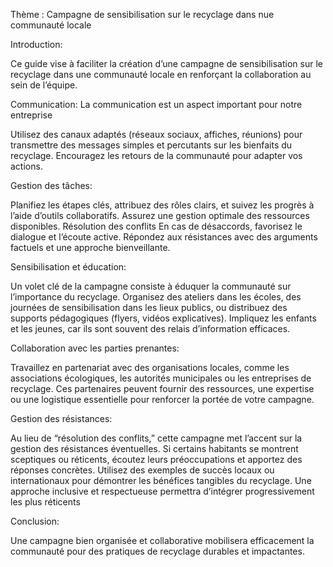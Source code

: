 Thème : Campagne de sensibilisation sur le recyclage dans nue communauté locale 
 
Introduction:

Ce guide vise à faciliter la création d’une campagne de sensibilisation sur le recyclage dans une communauté locale en renforçant la collaboration au sein de l’équipe.

Communication:
La communication est un aspect important pour notre entreprise

Utilisez des canaux adaptés (réseaux sociaux, affiches, réunions) pour transmettre des messages simples et percutants sur les bienfaits du recyclage. Encouragez les retours de la communauté pour adapter vos actions.

Gestion des tâches:

Planifiez les étapes clés, attribuez des rôles clairs, et suivez les progrès à l’aide d’outils collaboratifs. Assurez une gestion optimale des ressources disponibles.
Résolution des conflits
En cas de désaccords, favorisez le dialogue et l’écoute active. Répondez aux résistances avec des arguments factuels et une approche bienveillante.

Sensibilisation et éducation:

Un volet clé de la campagne consiste à éduquer la communauté sur l’importance du recyclage. Organisez des ateliers dans les écoles, des journées de sensibilisation dans les lieux publics, ou distribuez des supports pédagogiques (flyers, vidéos explicatives). Impliquez les enfants et les jeunes, car ils sont souvent des relais d’information efficaces.

Collaboration avec les parties prenantes:

Travaillez en partenariat avec des organisations locales, comme les associations écologiques, les autorités municipales ou les entreprises de recyclage. Ces partenaires peuvent fournir des ressources, une expertise ou une logistique essentielle pour renforcer la portée de votre campagne.

Gestion des résistances:

Au lieu de “résolution des conflits,” cette campagne met l’accent sur la gestion des résistances éventuelles. Si certains habitants se montrent sceptiques ou réticents, écoutez leurs préoccupations et apportez des réponses concrètes. Utilisez des exemples de succès locaux ou internationaux pour démontrer les bénéfices tangibles du recyclage. Une approche inclusive et respectueuse permettra d’intégrer progressivement les plus réticents

Conclusion:

Une campagne bien organisée et collaborative mobilisera efficacement la communauté pour des pratiques de recyclage durables et impactantes.

